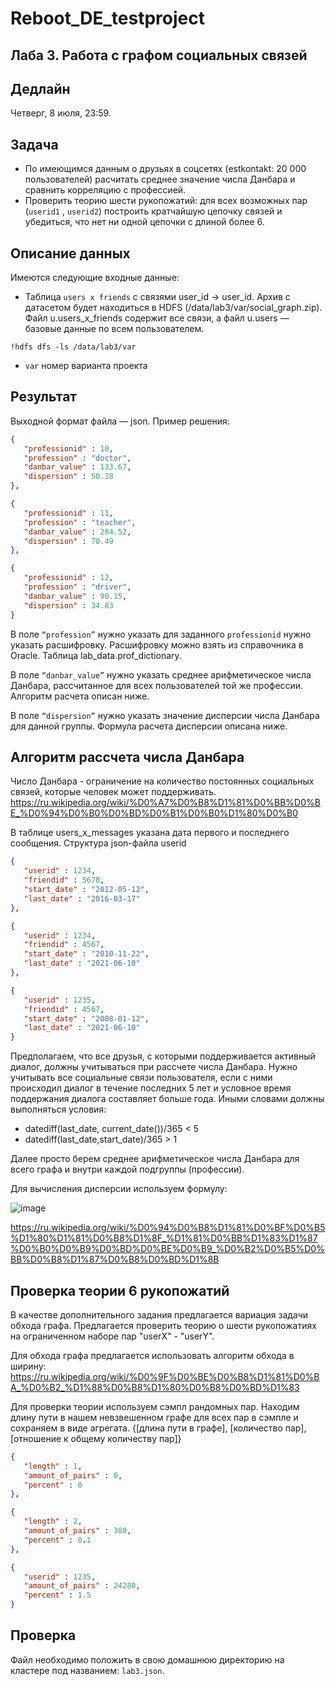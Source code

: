 # Reboot_DE_testproject

## Лаба 3. Работа с графом социальных связей

## Дедлайн

Четверг, 8 июля, 23:59.

## Задача

* По имеющимся данным о друзьях в соцсетях (estkontakt: 20 000 пользователей) расчитать среднее значение числа Данбара и сравнить корреляцию с профессией.
* Проверить теорию шести рукопожатий: для всех возможных пар (`userid1` , `userid2`) построить кратчайшую цепочку связей и убедиться, что нет ни одной цепочки с длиной более 6.

## Описание данных

Имеются следующие входные данные:

* Таблица `users x friends` с связями user_id -> user_id. Архив с датасетом будет находиться в HDFS (/data/lab3/var/social_graph.zip). Файл u.users_x_friends содержит все связи, а файл u.users — базовые данные по всем пользователем.

`!hdfs dfs -ls /data/lab3/var`

* `var` номер варианта проекта

## Результат

Выходной формат файла — json. Пример решения:

```json
{
   "professionid" : 10,
   "profession" : "doctor",
   "danbar_value" : 133.67,
   "dispersion" : 50.28
},

{
   "professionid" : 11,
   "profession" : "teacher",
   "danbar_value" : 284.52,
   "dispersion" : 70.49
},

{
   "professionid" : 12,
   "profession" : "driver",
   "danbar_value" : 90.15,
   "dispersion" : 34.83
}
```

В поле `“profession”` нужно указать для заданного `professionid` нужно указать расшифровку. Расшифровку можно взять из справочника в Oracle. Таблица lab_data.prof_dictionary.

В поле `“danbar_value”` нужно указать среднее арифметическое числа Данбара, рассчитанное для всех пользователей той же профессии. Алгоритм расчета описан ниже.

В поле `“dispersion”` нужно указать значение дисперсии числа Данбара для данной группы. Формула расчета дисперсии описана ниже.

## Алгоритм рассчета числа Данбара

Число Данбара - ограничение на количество постоянных социальных связей, которые человек может поддерживать. 
https://ru.wikipedia.org/wiki/%D0%A7%D0%B8%D1%81%D0%BB%D0%BE_%D0%94%D0%B0%D0%BD%D0%B1%D0%B0%D1%80%D0%B0

В таблице users_x_messages указана дата первого и последнего сообщения. Структура json-файла userid

```json
{
   "userid" : 1234,
   "friendid" : 5678,
   "start_date" : "2012-05-12",
   "last_date" : "2016-03-17"
},

{
   "userid" : 1234,
   "friendid" : 4567,
   "start_date" : "2010-11-22",
   "last_date" : "2021-06-10"
},

{
   "userid" : 1235,
   "friendid" : 4567,
   "start_date" : "2008-01-12",
   "last_date" : "2021-06-10"
}
```
Предполагаем, что все друзья, с которыми поддерживается активный диалог, должны учитываться при рассчете числа Данбара.
Нужно учитывать все социальные связи пользователя, если с ними происходил диалог в течение последних 5 лет и условное время поддержания диалога составляет больше года.
Иными словами должны выполняться условия:

* datediff(last_date, current_date())/365 < 5
* datediff(last_date,start_date)/365 > 1

Далее просто берем среднее арифметическое числа Данбара для всего графа и внутри каждой подгруппы (профессии).

Для вычисления дисперсии используем формулу:

![image](https://user-images.githubusercontent.com/49373421/121674532-d9b24980-caba-11eb-9cdf-3ec373896d7e.png)

https://ru.wikipedia.org/wiki/%D0%94%D0%B8%D1%81%D0%BF%D0%B5%D1%80%D1%81%D0%B8%D1%8F_%D1%81%D0%BB%D1%83%D1%87%D0%B0%D0%B9%D0%BD%D0%BE%D0%B9_%D0%B2%D0%B5%D0%BB%D0%B8%D1%87%D0%B8%D0%BD%D1%8B

## Проверка теории 6 рукопожатий

В качестве дополнительного задания предлагается вариация задачи обхода графа.
Предлагается проверить теорию о шести рукопожатиях на ограниченном наборе пар "userX" - "userY".

Для обхода графа предлагается использовать алгоритм обхода в ширину:
https://ru.wikipedia.org/wiki/%D0%9F%D0%BE%D0%B8%D1%81%D0%BA_%D0%B2_%D1%88%D0%B8%D1%80%D0%B8%D0%BD%D1%83

Для проверки теории используем сэмпл рандомных пар. 
Находим длину пути в нашем невзвешенном графе для всех пар в сэмпле и сохраняем в виде агрегата.
{[длина пути в графе], [количество пар], [отношение к общему количеству пар]}

```json
{
   "length" : 1,
   "amount_of_pairs" : 0,
   "percent" : 0
},

{
   "length" : 2,
   "amount_of_pairs" : 380,
   "percent" : 0.1
},

{
   "userid" : 1235,
   "amount_of_pairs" : 24280,
   "percent" : 1.5
}
```

## Проверка

Файл необходимо положить в свою домашнюю директорию на кластере под названием: `lab3.json`.
